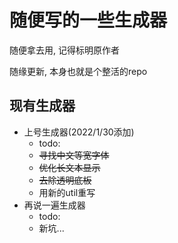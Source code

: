 # 随便写的一些生成器
随便拿去用, 记得标明原作者

随缘更新, 本身也就是个整活的repo

## 现有生成器
- 上号生成器(2022/1/30添加)
    - todo:
    - ~~寻找中文等宽字体~~
    - ~~优化长文本显示~~
    - ~~去除透明底板~~
    - 用新的util重写
- 再说一遍生成器
    - todo:
    - 新坑...